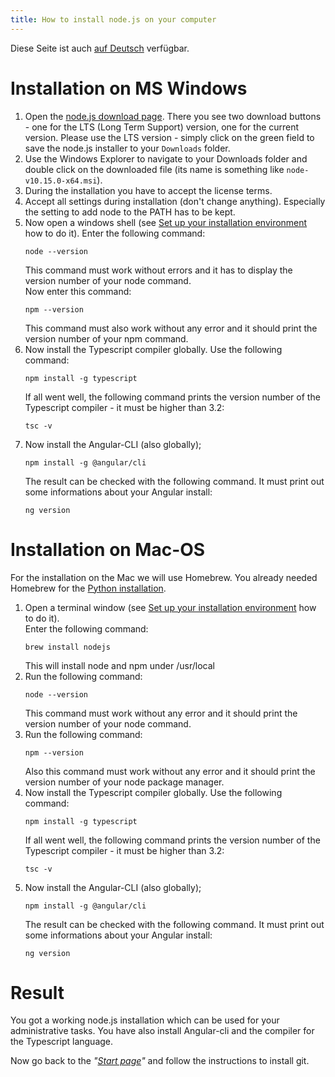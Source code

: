 ```yaml
---
title: How to install node.js on your computer
---
```


Diese Seite ist auch [auf Deutsch](../nodesetup_de) verfügbar.

# Installation on MS Windows

1. Open the [node.js download page](https://nodejs.org/). There you see two download
   buttons - one for the LTS (Long Term Support) version, one for the current version.
   Please use the LTS version - simply click on the green field to save the node.js
   installer to your `Downloads` folder.
2. Use the Windows Explorer to navigate to your Downloads folder and double click on
   the downloaded file (its name is something like `node-v10.15.0-x64.msi`).
3. During the installation you have to accept the license terms.
4. Accept all settings during installation (don't change anything). Especially the
   setting to add node to the PATH has to be kept.
5. Now open a windows shell (see [Set up your installation environment](../envsetup) how
   to do it). Enter the following command:   
   ```Shell
   node --version
   ```
   This command must work without errors and it has to display the version number
   of your node command.   
   Now enter this command:   
   ```Shell
   npm --version
   ```
   This command must also work without any error and it should print the version number of
   your npm command.
6. Now install the Typescript compiler globally. Use the following command:   
   ```Shell
   npm install -g typescript
   ```
   If all went well, the following command prints the version number of the Typescript compiler - it must be higher than 3.2:  
   ```Shell
   tsc -v
   ```
7. Now install the Angular-CLI (also globally);
   ```Shell
   npm install -g @angular/cli
   ```
   The result can be checked with the following command. It must print out some informations about
   your Angular install:  
   ```Shell
   ng version
   ```


# Installation on Mac-OS

For the installation on the Mac we will use Homebrew. You already needed
Homebrew for the [Python installation](../pythonsetup).

1. Open a terminal window (see [Set up your installation environment](../envsetup) how
   to do it).  
   Enter the following command:  
   ```Shell
   brew install nodejs
   ```
   This will install node and npm under /usr/local
2. Run the following command:   
   ```Shell
   node --version
   ```
   This command must work without any error and it should print the version number of
   your node command.
3. Run the following command:   
   ```Shell
   npm --version
   ```
   Also this command must work without any error and it should print the version number of
   your node package manager.
4. Now install the Typescript compiler globally. Use the following command:   
   ```Shell
   npm install -g typescript
   ```
   If all went well, the following command prints the version number of the Typescript compiler - it must be higher than 3.2:  
   ```Shell
   tsc -v
   ```
5. Now install the Angular-CLI (also globally);
   ```Shell
   npm install -g @angular/cli
   ```
   The result can be checked with the following command. It must print out some informations about
   your Angular install:  
   ```Shell
   ng version
   ```


# Result

You got a working node.js installation which can be used for your administrative tasks.
You have also install Angular-cli and the compiler for the Typescript language.

Now go back to the _"[Start page](../index)"_ and follow the instructions to install git.